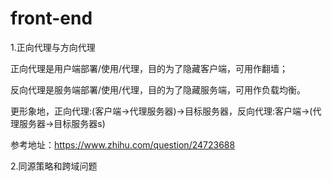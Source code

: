# front-end

1.正向代理与方向代理

正向代理是用户端部署/使用/代理，目的为了隐藏客户端，可用作翻墙；

反向代理是服务端部署/使用/代理，目的为了隐藏服务端，可用作负载均衡。

更形象地，正向代理:(客户端->代理服务器)->目标服务器，反向代理:客户端->(代理服务器->目标服务器s)

参考地址：https://www.zhihu.com/question/24723688

2.同源策略和跨域问题
